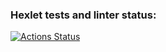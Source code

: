 ### Hexlet tests and linter status:
[![Actions Status](https://github.com/AleksandKrasnyatov/php-project-9/actions/workflows/hexlet-check.yml/badge.svg)](https://github.com/AleksandKrasnyatov/php-project-9/actions)
